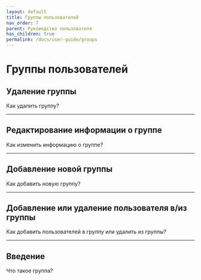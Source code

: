 ```yaml
---
layout: default
title: Группы пользователей
nav_order: 7
parent: Руководство пользователя
has_children: true
permalink: /docs/user-guide/groups
---
```

# Группы пользователей

## Удаление группы

Как удалить группу?

---

## Редактирование информации о группе

Как изменить информацию о группе?

---

## Добавление новой группы

Как добавить новую группу?

---

## Добавление или удаление пользователя в/из группы

Как добавить пользователей в группу или удалить из группы?

---

## Введение

Что такое группа?